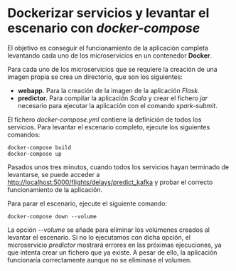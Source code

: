 # Dockerizar servicios y levantar el escenario con *docker-compose*

El objetivo es conseguir el funcionamiento de la aplicación completa levantando cada uno de los microservicios en un contenedor **Docker**.

Para cada uno de los microservicios que se requiere la creación de una imagen propia se crea un directorio, que son los siguientes:

- **webapp.** Para la creación de la imagen de la aplicación *Flask.*
- **predictor.** Para compilar la aplicación *Scala* y crear el fichero *jar* necesario para ejecutar la aplicación con el comando *spark-submit*.

El fichero *docker-compose.yml* contiene la definición de todos los servicios. Para levantar el escenario completo, ejecute los siguientes comandos:

```
docker-compose build
docker-compose up
```

Pasados unos tres minutos, cuando todos los servicios hayan terminado de levantarse, se puede acceder a [http://localhost:5000/flights/delays/predict_kafka](http://localhost:5000/flights/delays/predict_kafka) y probar el correcto funcionamiento de la aplicación.

Para parar el escenario, ejecute el siguiente comando:

```
docker-compose down --volume
```

La opción *--volume* se añade para eliminar los volúmenes creados al levantar el escenario. Si no lo ejecutamos con dicha opción, el microservicio *predictor* mostrará errores en las próximas ejecuciones, ya que intenta crear un fichero que ya existe. A pesar de ello, la aplicación funcionaría correctamente aunque no se eliminase el volumen.